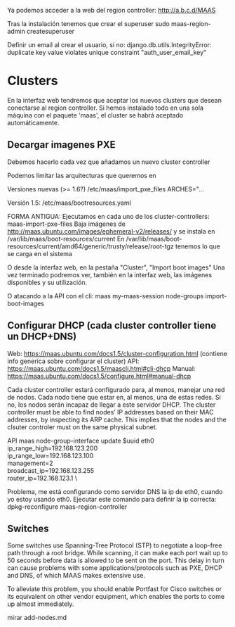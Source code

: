 Ya podemos acceder a la web del region controller:
http://a.b.c.d/MAAS

Tras la instalación tenemos que crear el superuser
sudo maas-region-admin createsuperuser

Definir un email al crear el usuario, si no: django.db.utils.IntegrityError: duplicate key value violates unique constraint "auth_user_email_key"

# Clusters
En la interfaz web tendremos que aceptar los nuevos clusters que desean conectarse al region controller.
Si hemos instalado todo en una sola máquina con el paquete 'maas', el cluster se habrá aceptado automáticamente.

## Decargar imagenes PXE
Debemos hacerlo cada vez que añadamos un nuevo cluster controller

Podemos limitar las arquitecturas que queremos en

Versiones nuevas (>= 1.6?)
/etc/maas/import_pxe_files
ARCHES="...

Versión 1.5:
/etc/maas/bootresources.yaml

FORMA ANTIGUA: Ejecutamos en cada uno de los cluster-controllers:
maas-import-pxe-files
  Baja imágenes de http://maas.ubuntu.com/images/ephemeral-v2/releases/ y se instala en /var/lib/maas/boot-resources/current
  En /var/lib/maas/boot-resources/current/amd64/generic/trusty/release/root-tgz tenemos lo que se carga en el sistema

O desde la interfaz web, en la pestaña "Cluster", "Import boot images"
Una vez terminado podremos ver, también en la interfaz web, las imágenes disponibles y su utilización.

O atacando a la API con el cli:
maas my-maas-session node-groups import-boot-images


## Configurar DHCP (cada cluster controller tiene un DHCP+DNS)
Web: https://maas.ubuntu.com/docs1.5/cluster-configuration.html (contiene info generica sobre configurar el cluster)
API: https://maas.ubuntu.com/docs1.5/maascli.html#cli-dhcp
Manual: https://maas.ubuntu.com/docs1.5/configure.html#manual-dhcp

Cada cluster controller estará configurado para, al menos, manejar una red de nodos. Cada nodo tiene que estar en, al menos, una de estas redes. Si no, los nodos serán incapaz de llegar a este servidor DHCP.
The cluster controller must be able to find nodes’ IP addresses based on their MAC addresses, by inspecting its ARP cache. This implies that the nodes and the clsuter controler must on the same physical subnet.

API
maas <profile> node-group-interface update $uuid eth0 \
        ip_range_high=192.168.123.200    \
        ip_range_low=192.168.123.100     \
        management=2                     \
        broadcast_ip=192.168.123.255     \
        router_ip=192.168.123.1          \


Problema, me está configurando como servidor DNS la ip de eth0, cuando yo estoy usando eth0.
Ejecutar este comando para definir la ip correcta:
dpkg-reconfigure maas-region-controller



## Switches
Some switches use Spanning-Tree Protocol (STP) to negotiate a loop-free path through a root bridge. While scanning, it can make each port wait up to 50 seconds before data is allowed to be sent on the port. This delay in turn can cause problems with some applications/protocols such as PXE, DHCP and DNS, of which MAAS makes extensive use.

To alleviate this problem, you should enable Portfast for Cisco switches or its equivalent on other vendor equipment, which enables the ports to come up almost immediately.


mirar add-nodes.md
